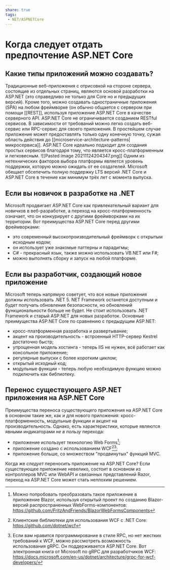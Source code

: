 ```yaml
---
share: true
tags:
 - NET/ASPNETCore
---
```

# Когда следует отдать предпочтение ASP.NET Core
## Какие типы приложений можно создавать?
Традиционные веб-приложения с отрисовкой на стороне сервера, состоящие из отдельных страниц, являются основой разработки на ASP.NET (это справедливо не только для Core но и предыдущих версий). Кроме того, можно создавать одностраничные приложения (SPA) на любом фреймворке (он обычно общается с сервером при помощи [[REST]], используя приложение ASP.NET Core в качестве серверного API.
ASP.NET Core не ограничивается созданием RESTful сервисов. В зависимости от требований можно легко создать веб-сервис или RPC-сервис для своего приложения. В простейшем случае приложение может предоставлять только одну конечную точку, сужая область действия до [[microservice-architecture-patterns|микросервиса]]. ASP.NET Core идеально подходит для создания простых сервисов благодаря тому, что является кросс-платформенным и легковесным.
![[Pasted image 20211124204347.png]]
Одним из нетехнических факторов выбора платформы является уровень поддержки, которую можно ожидать от ее создателей. Microsoft обещает обсепечить полную поддержку LTS версий .NET Core и ASP.NET Core в течение как минимум трёх лет с момента выпуска.
## Если вы новичок в разработке на .NET
Microsoft продвигает ASP.NET Core как привлекательный вариант для новичков в веб-разработке, а переход на кросс-платформенность означает, что он конкурирует с другими фреймворками на их территории.
Вот преимущества ASP.NET Core перед другими фреймворками:
+ это современный высокопроизводительный фреймворк с открытым исходным кодом;
+ он использует уже знакомые паттерны и парадигмы;
+ C# - прекрасный язык, также можно использовать VB.NET или F#;
+ можно выполнять сборку и запуск на любой платформе.
## Если вы разработчик, создающий новое приложение
Microsoft теперь напрямую советует, что все новые приложения должны использовать .NET 5. NET Framework останется доступным и будет получать обновления безопасности, но обновлений функциональности больше не будет. Не стоит использовать .NET Framework и старый ASP.NET для новых разработок.
Основные преимущества ASP.NET Core по сравнению с предыдущим ASP.NET:
+ кросс-платформенная разработка и развертывание;
+ акцент на производительность - встроенный HTTP-сервер Kestrel достаточно быстр;
+ упрощенная модель хостинга - теперь IIS не нужен, всё работает как консольное приложение;
+ регулярные выпуски с более коротким циклом;
+ открытый исходный код;
+ модульные функции - теперь любую необходимую функцию можно подключить как библиотеку.
## Перенос существующего ASP.NET приложения на ASP.NET Core
Преимущества переноса существующего приложения на ASP.NET Core в основном такие же, как и для нового приложения: кросс-платформенность, модульные функции и акцент на производительность. Однако, есть характеристики, которые являются явными индикаторами *не в пользу* перехода:
- приложение использует технологию Web Forms[^1];
- приложение создано с использованием WCF[^2][^3];
- приложение больше, со множеством "продвинутых" функций MVC.

[^1]: Можно попробовать преобразовать такое приложение в приложение Blazor, используя открытый проект по созданию Blazor-версий распространенных WebForms-компонентов: https://github.com/FritzAndFriends/BlazorWebFormsComponents
[^2]: Клиентские библиотеки для использования WCF с .NET Core: https://github.com/dotnet/wcf
[^3]: Если вам нравится программирование в стиле RPC, но нет жестких требований к WCF, можно рассмотреть возможность использования gRPC. Он поддерживается ASP.NET Core. Вот электронная книга от Microsoft по gRPC для разработчиков WCF: https://docs.microsoft.com/en-us/dotnet/architecture/grpc-for-wcf-developers/

Когда же *следует* переносить приложение на ASP.NET Core? Если существующее приложение невелико, состоит в основном из контроллеров MVC или WebAPI и связанных представлений Razor, переход на ASP.NET Core может стать неплохим решением.

